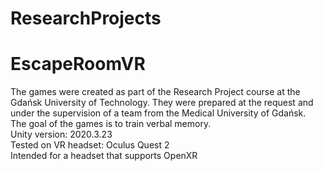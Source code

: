 # ResearchProjects
# EscapeRoomVR
The games were created as part of the Research Project course at the Gdańsk University of Technology. They were prepared at the request and under the supervision of a team from the Medical University of Gdańsk. <br/>
The goal of the games is to train verbal memory. <br/>
Unity version: 2020.3.23 <br/>
Tested on VR headset: Oculus Quest 2 <br/>
Intended for a headset that supports OpenXR <br/>
